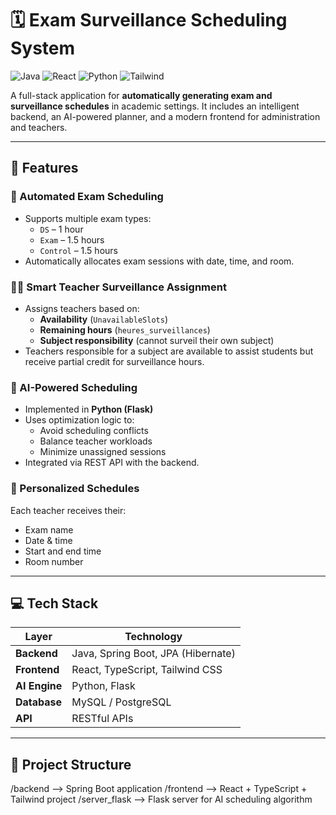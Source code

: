 # 🗓️ Exam Surveillance Scheduling System

![Java](https://img.shields.io/badge/Backend-Java%20%2B%20Spring%20Boot-blue)
![React](https://img.shields.io/badge/Frontend-React%20%2B%20TypeScript-%2361DAFB)
![Python](https://img.shields.io/badge/AI%20Algorithm-Python%20%2B%20Flask-yellow)
![Tailwind](https://img.shields.io/badge/UI-Tailwind%20CSS-38bdf8)

A full-stack application for **automatically generating exam and surveillance schedules** in academic settings. It includes an intelligent backend, an AI-powered planner, and a modern frontend for administration and teachers.

---

## 🚀 Features

### 📅 Automated Exam Scheduling
- Supports multiple exam types:
  - `DS` – 1 hour
  - `Exam` – 1.5 hours
  - `Control` – 1.5 hours
- Automatically allocates exam sessions with date, time, and room.

### 👨‍🏫 Smart Teacher Surveillance Assignment
- Assigns teachers based on:
  - **Availability** (`UnavailableSlots`)
  - **Remaining hours** (`heures_surveillances`)
  - **Subject responsibility** (cannot surveil their own subject)
- Teachers responsible for a subject are available to assist students but receive partial credit for surveillance hours.

### 🤖 AI-Powered Scheduling
- Implemented in **Python (Flask)**
- Uses optimization logic to:
  - Avoid scheduling conflicts
  - Balance teacher workloads
  - Minimize unassigned sessions
- Integrated via REST API with the backend.

### 📩 Personalized Schedules
Each teacher receives their:
- Exam name
- Date & time
- Start and end time
- Room number

---

## 💻 Tech Stack

| Layer         | Technology                            |
|---------------|----------------------------------------|
| **Backend**   | Java, Spring Boot, JPA (Hibernate)     |
| **Frontend**  | React, TypeScript, Tailwind CSS        |
| **AI Engine** | Python, Flask                          |
| **Database**  | MySQL / PostgreSQL                     |
| **API**       | RESTful APIs                           |


---

## 📂 Project Structure
/backend --> Spring Boot application
/frontend --> React + TypeScript + Tailwind project
/server_flask --> Flask server for AI scheduling algorithm

